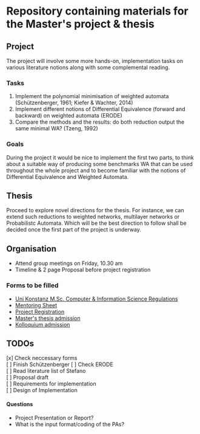 # Repository containing materials for the Master's project & thesis
 
## Project
The project will involve some more hands-on, implementation tasks on various literature notions along with some complemental reading.   
### Tasks
1. Implement the polynomial minimisation of weighted automata (Schützenberger, 1961; Kiefer & Wachter, 2014)  
2. Implement different notions of Differential Equivalence (forward and backward) on weighted automata (ERODE)  
3. Compare the methods and the results: do both reduction output the same minimal WA? (Tzeng, 1992)  
### Goals  
During the project it would be nice to implement the first two parts, to think about a suitable way of producing some benchmarks WA that can be used throughout the whole project and to become familiar with the notions of Differential Equivalence and Weighted Automata.

## Thesis  
Proceed to explore novel directions for the thesis. For instance, we can extend such reductions to weighted networks, multilayer networks or Probabilistc Automata. Which will be the best direction to follow shall be decided once the first part of the project is underway.



## Organisation  
- Attend group meetings on Friday, 10.30 am  
- Timeline & 2 page Proposal before project registration  



### Forms to be filled  
- [Uni Konstanz M.Sc. Computer & Information Science Regulations](https://www.informatik.uni-konstanz.de/typo3temp/secure_downloads/62771/0/3dafd12f761b21ee261c39e95d1c7575c2a8bc87/M.Sc._CIS_PO_2019)  
- [Mentoring Sheet](https://www.informatik.uni-konstanz.de/typo3temp/secure_downloads/62771/0/c235326f76aa9d631d8443b455c60041dada26b1/Mentoring_Sheet_CS_One-Year_PO2015.pdf)  
- [Project Registration](https://www.informatik.uni-konstanz.de/typo3temp/secure_downloads/62771/0/3c1028bb51c62a4c794539a261b218ef28960c93/Anmeldung_MA-Projekt_EN_2.pdf)  
- [Master's thesis admission](https://dokumente.uni-konstanz.de/share/proxy/alfresco-noauth/api/internal/shared/node/roUpg7VYSZe0VCeq00Zrqw/content/?a=true)  
- [Kolloquium admission](https://dokumente.uni-konstanz.de/share/proxy/alfresco-noauth/api/internal/shared/node/R_Lsa-J4SImfw8rcIDTrfw/content/?a=true)  

## TODOs  
[x] Check neccessary forms  
[ ] Finish Schützenberger
[ ] Check ERODE  
[ ] Read literature list of Stefano  
[ ] Proposal draft  
[ ] Requirements for implementation  
[ ] Design of Implementation  

#### Questions  
- Project Presentation or Report?  
- What is the input format/coding of the PAs?  

